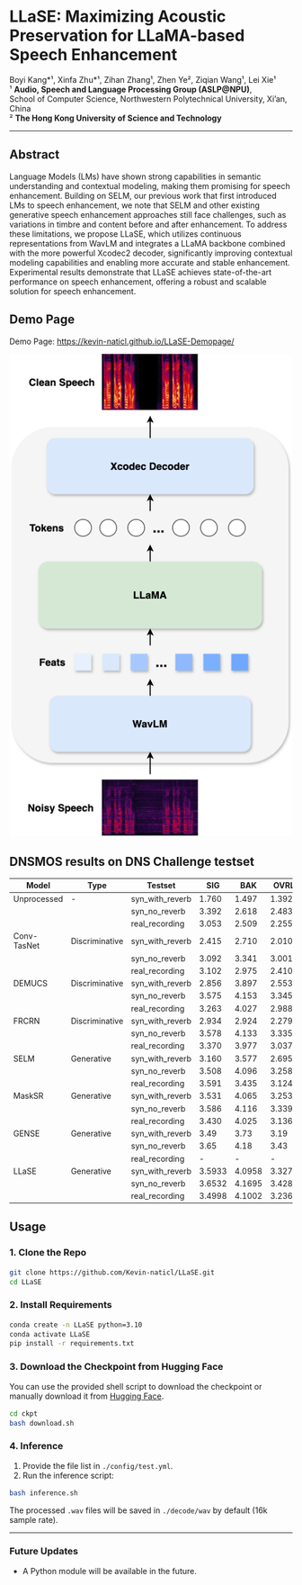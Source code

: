 # **LLaSE: Maximizing Acoustic Preservation for LLaMA-based Speech Enhancement**  

Boyi Kang\*¹, Xinfa Zhu\*¹, Zihan Zhang¹, Zhen Ye², Ziqian Wang¹, Lei Xie¹  
¹ **Audio, Speech and Language Processing Group (ASLP@NPU)**,  
School of Computer Science, Northwestern Polytechnical University, Xi’an, China  
² **The Hong Kong University of Science and Technology**

---

## Abstract
Language Models (LMs) have shown strong capabilities in semantic understanding and contextual modeling, making them promising for speech enhancement. Building on SELM, our previous work that first introduced LMs to speech enhancement, we note that SELM and other existing generative speech enhancement approaches still face challenges, such as variations in timbre and content before and after enhancement. To address these limitations, we propose LLaSE, which utilizes continuous representations from WavLM and integrates a LLaMA backbone combined with the more powerful Xcodec2 decoder, significantly improving contextual modeling capabilities and enabling more accurate and stable enhancement. Experimental results demonstrate that LLaSE achieves state-of-the-art performance on speech enhancement, offering a robust and scalable solution for speech enhancement.

## Demo Page

Demo Page: https://kevin-naticl.github.io/LLaSE-Demopage/

![Overall Architecture of LLaSE](LLaSE.png)

## DNSMOS results on DNS Challenge testset
| Model       | Type          | Testset          | SIG   | BAK   | OVRL  |
|-------------|---------------|------------------|-------|-------|-------|
| Unprocessed | -             | syn_with_reverb  | 1.760 | 1.497 | 1.392 |
|             |               | syn_no_reverb    | 3.392 | 2.618 | 2.483 |
|             |               | real_recording   | 3.053 | 2.509 | 2.255 |
| Conv-TasNet | Discriminative | syn_with_reverb  | 2.415 | 2.710 | 2.010 |
|             |               | syn_no_reverb    | 3.092 | 3.341 | 3.001 |
|             |               | real_recording   | 3.102 | 2.975 | 2.410 |
| DEMUCS      | Discriminative | syn_with_reverb  | 2.856 | 3.897 | 2.553 |
|             |               | syn_no_reverb    | 3.575 | 4.153 | 3.345 |
|             |               | real_recording   | 3.263 | 4.027 | 2.988 |
| FRCRN       | Discriminative | syn_with_reverb  | 2.934 | 2.924 | 2.279 |
|             |               | syn_no_reverb    | 3.578 | 4.133 | 3.335 |
|             |               | real_recording   | 3.370 | 3.977 | 3.037 |
| SELM        | Generative    | syn_with_reverb  | 3.160 | 3.577 | 2.695 |
|             |               | syn_no_reverb    | 3.508 | 4.096 | 3.258 |
|             |               | real_recording   | 3.591 | 3.435 | 3.124 |
| MaskSR      | Generative    | syn_with_reverb  | 3.531 | 4.065 | 3.253 |
|             |               | syn_no_reverb    | 3.586 | 4.116 | 3.339 |
|             |               | real_recording   | 3.430 | 4.025 | 3.136 |
| GENSE       | Generative    | syn_with_reverb  | 3.49  | 3.73  | 3.19  |
|             |               | syn_no_reverb    | 3.65  | 4.18  | 3.43  |
|             |               | real_recording   | -     | -     | -     |
| LLaSE       | Generative    | syn_with_reverb  | 3.5933| 4.0958| 3.3272|
|             |               | syn_no_reverb    | 3.6532| 4.1695| 3.4284|
|             |               | real_recording   | 3.4998| 4.1002| 3.2369|

## Usage

### 1. Clone the Repo
```bash
git clone https://github.com/Kevin-naticl/LLaSE.git
cd LLaSE
```

### 2. Install Requirements
```bash
conda create -n LLaSE python=3.10
conda activate LLaSE
pip install -r requirements.txt
```

### 3. Download the Checkpoint from Hugging Face
You can use the provided shell script to download the checkpoint or manually download it from [Hugging Face](https://huggingface.co/).

```bash
cd ckpt
bash download.sh
```

### 4. Inference
1. Provide the file list in `./config/test.yml`.
2. Run the inference script:

```bash
bash inference.sh
```

The processed `.wav` files will be saved in `./decode/wav` by default (16k sample rate).

---

### Future Updates
- A Python module will be available in the future.